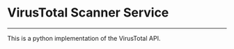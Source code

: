 # VirusTotal Scanner Service
---------------------------
This is a python implementation of the VirusTotal API.
